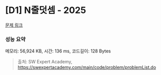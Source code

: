 # [D1] N줄덧셈 - 2025 

[문제 링크](https://swexpertacademy.com/main/code/problem/problemDetail.do?contestProbId=AV5QFZtaAscDFAUq) 

### 성능 요약

메모리: 56,924 KB, 시간: 136 ms, 코드길이: 128 Bytes



> 출처: SW Expert Academy, https://swexpertacademy.com/main/code/problem/problemList.do